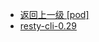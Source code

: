 - [返回上一级 [pod]](服务部署/Nginx/模板/nginx-1.24.0/Openresty/openresty-1.21.4.3-win64/pod/)
- [resty-cli-0.29](服务部署/Nginx/模板/nginx-1.24.0/Openresty/openresty-1.21.4.3-win64/pod/resty-cli-0.29/)
